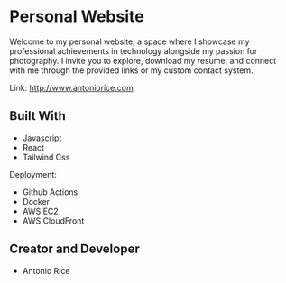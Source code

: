 # Personal Website

Welcome to my personal website, a space where I showcase my professional achievements in technology alongside my passion for photography. I invite you to explore, download my resume, and connect with me through the provided links or my custom contact system.

Link: http://www.antoniorice.com

## Built With

- Javascript
- React
- Tailwind Css

Deployment:

- Github Actions
- Docker
- AWS EC2
- AWS CloudFront

## Creator and Developer

- Antonio Rice
